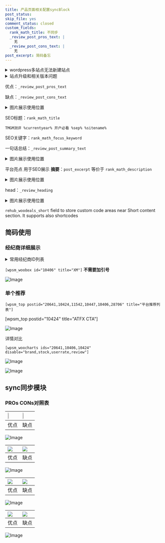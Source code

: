 ```yaml
---
title: 产品页面相关配置syncBlock
post_status: 
skip_file: yes
comment_status: closed
custom_fields:
  rank_math_title: 不同步
  _review_post_pros_text: |
    无
  _review_post_cons_text: |
    无
post_excerpt: 简码备忘
---
```

<details><summary>wordpress多站点无法新建站点</summary>

<li>和报错需要清理cookies一样的原因</li>
<li>wp-config.php里面<code>define( 'SUBDOMAIN_INSTALL', false );//子域名安装</code></li>
<li>新建子站点是用<code>define( 'SUBDOMAIN_INSTALL', true);//子域名安装</code> 完成以后，改成<code>false</code></li>
</details>

<details><summary>站点升级和相关版本问题</summary>

<p>wordpress：5.9.9
woocommerce：7.5.1
出现问题的地方：主题选项里面>><strong>Product layout >>compact style</strong></p>
<p>如何出现没有用过的字段 导致无法保存。先导出配置 然后进行修改，后面再次恢复即可。</p>
<p>出现部分字段无法显示时，需要返回默认布局后，对产品进行保存就好了。</p>
<p></p>
</details>

优点：`_review_post_pros_text`

缺点：`_review_post_cons_text`

<details><summary>图片展示使用位置</summary>

<img src="https://prod-files-secure.s3.us-west-2.amazonaws.com/39ed1227-6d7d-4570-be36-9ccd4a2c4241/f51d3d83-55d4-4bdf-9604-f37ec77ab556/Untitled.png?X-Amz-Algorithm=AWS4-HMAC-SHA256&X-Amz-Content-Sha256=UNSIGNED-PAYLOAD&X-Amz-Credential=ASIAZI2LB466W77ZJTNP%2F20250717%2Fus-west-2%2Fs3%2Faws4_request&X-Amz-Date=20250717T225519Z&X-Amz-Expires=3600&X-Amz-Security-Token=IQoJb3JpZ2luX2VjEGYaCXVzLXdlc3QtMiJGMEQCIEgF%2FX6O70TBQQSRzjxLSnML0U20edgz2TPec54KxMGIAiBHpUK9yKUc3044zd4esXpsyU3wNENbxp%2Fv5dhOHdA%2BMir%2FAwh%2FEAAaDDYzNzQyMzE4MzgwNSIM2efpvImzitTCWGn3KtwDUwvxdE9nRZGsm7qmuDtCJFOk74MCNq59vaVI5%2ByCGgstj%2Bdg1W5ktH4sXAOeOo3LP3VKCpV7Po6GX9noVnqsml4su1yGzJ0So2z7J%2FrWHFh53plyoxumgdPltEknipRgzXC%2FjHK04%2B7fMr8%2B5d%2B%2BLnR%2F0Oa4rsiCZrIngKD3OxPkv0Y3sjhTSDfvdiESqWYu5lKag1hBTy2veG7nxDoYOEJq4KjtqtHkjuvHEZL18S%2FdjPiagS5bW66d3kFLeXGcB%2B7knuywCw9kYXcTcfFiWousMctfKaJT5P0S2RD2UjoKUQaSGioyvkJ%2FUYH%2BEVuqxTGPEhc0s64ugz1WxyZpb7Bg5irMhbFrIvb6574fggXqDJnmj3Ns6BDvud6XNZtN%2BfI1EYWBHNihJlb43zXmsCtPOzDPBb8g2nZazhgv5bzA64Nxj8JiaJmmEqQ%2FwcXhNfgktLURQ%2F6yin9Zn8OYydYLG%2FNFSVJ9qM2xdQJ1u2ydfIYNJ5J4nFjE1KM2RyKEUDADA0QrFX5Chdu8gvfH%2FipKlPKDLVu2jf6VULcYZotTIq9Ykl%2FJFyYVsD5pQbuL%2FNJQnikIK9zLvvMhbqNFzpNu%2BvxaY683geiM0sVmNvXj1W6189NALPiUGRwwluDlwwY6pgEXZa7EATIlaLnhKIEtSfG1H5rPbT%2BMxMVFmSYIPluMW1I0UUebXQql5USt%2BNl6LmshOLn0zM3nAkptlqKW%2BlZJQx6T5ZeCZZdaJPMi2dbOg7xh6vyvPfXL7Sd0mZlInnk2S0iDmUUhqMMk%2Bc6W6RPji2ADvEKU0kfp%2FhDU4TCWh5RxO3nP48TfaQ%2BPcDqn4MFMnNi9DkarIi7kpU4QYi8mWF1KNnMM&X-Amz-Signature=4a9d757f12251b474c027b67e53f0ba31c998093582513601966ad5211bb4609&X-Amz-SignedHeaders=host&x-amz-checksum-mode=ENABLED&x-id=GetObject" alt="Image">
</details>

SEO标题：`rank_math_title`

`TMGM测评 %currentyear% 开户必看 %sep% %sitename%`

SEO关键字：`rank_math_focus_keyword`

一句话总结：`_review_post_summary_text`

<details><summary>图片展示使用位置</summary>

<img src="https://prod-files-secure.s3.us-west-2.amazonaws.com/39ed1227-6d7d-4570-be36-9ccd4a2c4241/4b96a922-296c-4f4e-8630-d1c870cbce01/Untitled.png?X-Amz-Algorithm=AWS4-HMAC-SHA256&X-Amz-Content-Sha256=UNSIGNED-PAYLOAD&X-Amz-Credential=ASIAZI2LB466WIYLSWCU%2F20250717%2Fus-west-2%2Fs3%2Faws4_request&X-Amz-Date=20250717T225520Z&X-Amz-Expires=3600&X-Amz-Security-Token=IQoJb3JpZ2luX2VjEGYaCXVzLXdlc3QtMiJHMEUCIGoMem8aLZNWu3I8oh9ApTAVYfUju380yAxW6CJvl5X5AiEAy9Mk4pLxVesihWnzATfUiSnVgLomsSLEuwB5YhTPNjMq%2FwMIfxAAGgw2Mzc0MjMxODM4MDUiDMLm8vsratMkUZzTxircA%2FGxaRKgsKjCVNUaJfKSqnilCX5qWzL%2FCiqd6IBmyh6rJs5Z1fJjKyp4hi7VSgmJ8t2QpCbGDWLuCbrP%2BwuQVbTe9QIO%2Fvs%2B6PT1oVdFzs6%2B8clRhxXxqzmeXtz9FsgnHcFP81V1a2Utv56fRSCIKEiruuWmUR4%2FjzjXUIfUjh%2FvpZiPnPihyRVgKwuRkuEkGVxR2CZRLLqCV0JkYeV%2FuPkUF2fUcQSviIws3F%2BaOYpsY2IuQhjU%2BKFolHMc1WEOFX4ihfvD1PpziAaBeyAb%2FLIguBiUE6yD9NDSOqARrNRMZwoOMPXfKFDh4FstPPBKX3hy6nPj6g1KvAu3yeXIOjmLVW8jwBN2D8%2ByOPAABBFeOmPch7BPrChQ0MTXMZVy4TmU438v9lYQtxDSWZ%2Bh5mC5w%2BplW7eGOQeoL8qjoiDERNNVUNtfeaDipjJGbYX5FoHFcM2z6WR4Belovi3TKaB3q7qkH78r%2BjFjn8iGPI%2BD%2FrHH16w7IlwHGNTZ7x3aG2SznQHio%2BtQThqnE6wDIIYo4XKWk2KDeoS9ZcH7Sd8HVDHC3Gm6R%2FYbK1SpCqYRmyBqDDXie6bFDPRvr3U7tlE1B4K5QNIlJj5fHObiQs5pEEHjmDxe%2FCblclh8MMbf5cMGOqUBVVrvXAui4tqxWtWDP1HE3mi6JLlWD%2F3SECahOhIE4tc%2BR93BLGwuc7jd4Wu3GtUywevq1BtXemWpHtKF2gZ9h9rOC7BU60N23GcvZfNJEre9VaYxTmtqp5sf75IPwp5OkuImRm7DQ60jBJy%2F%2FnBCC9pTfZVL6U4UHK4ucENp7pEuk2ODONUxySmG10Zko10XV3fBgUPw1Hq39kgkTRiKOoRm6EHH&X-Amz-Signature=0be1b91a72db53ce2525dba84b3d5bd86569a6ea7b27b29624b44641422da650&X-Amz-SignedHeaders=host&x-amz-checksum-mode=ENABLED&x-id=GetObject" alt="Image">
</details>

平台亮点 用于SEO展示 **摘要**：`post_excerpt`  等价于 `rank_math_description`

<details><summary>图片展示使用位置</summary>

<img src="https://prod-files-secure.s3.us-west-2.amazonaws.com/39ed1227-6d7d-4570-be36-9ccd4a2c4241/1ee11f63-b60a-4dfe-a7a7-d58ff23b5d88/Untitled.png?X-Amz-Algorithm=AWS4-HMAC-SHA256&X-Amz-Content-Sha256=UNSIGNED-PAYLOAD&X-Amz-Credential=ASIAZI2LB4662GK3RUZU%2F20250717%2Fus-west-2%2Fs3%2Faws4_request&X-Amz-Date=20250717T225520Z&X-Amz-Expires=3600&X-Amz-Security-Token=IQoJb3JpZ2luX2VjEGYaCXVzLXdlc3QtMiJIMEYCIQDoKLJ6yvE385MpeN%2FOlEVyYBtjZipte5d%2BwmSKk1tUTQIhAP1YpILKQkmMolA7tL2WAUwtu48MG6R2O6OwVLqwfRETKv8DCH8QABoMNjM3NDIzMTgzODA1IgwxFB8PYycjdtiizKkq3APJzVBc7053LQwSNTk8Oshy8B7OGSJMkuiB3t%2BOX0f2Uupp53ZFBZ6hixynILsO9plCiZNw2%2FEhAo0eKP5cj5zN8M6cLXayFwOqupBN8mT94p9zF5racH8uL16I1mIpTAZvZT6F%2FOsc%2F5o8e09CHoluJl04kpEkUPBfFnmPUAd0kXrq2mwsGMcAw%2BXg8loJ15%2Bu1f9hEvP1AaBSxbSRgxB%2BwrFcO9t4BcG8r0YjpbRvTG5ulaBYbz6RGUTyNd4kqiPGfvXlWi2mtsVZaHtyH%2BOKhG2BXwoyiFyw1DCdgpHiA7r9Aq67lxz6uvWcA6CDggDx6Tgz2Xh78am1MjriLnCgFEsDICmifx2%2BGqgnK810f4i9GRedlXHdMT%2Fnag9GW%2B0DCLE%2FNlXvU0FKfvuFQ9X3faUFwI4HYF7%2BiNCTZQ3X9x5tGTx4GqYVfsYG%2BoIKjZsjtmeSk6P1Dzj%2FszxnsqpQMPdL99CbMhyjWIofhvkBHn82HlD8UfzT69cVsRjMDQIIxqMDzJmLtFehcrkS9LKbxprUZuJNaQt%2Bqa%2B%2FLU8Qp%2FmMEqMHmgNPMpDhM2rPovIpI2%2FPaNWxEzpNVidaP0ABzhDsoHNIulATy4r4J70aORfzSMf7knTVHtb3kTDj3%2BXDBjqkAVa7nslLUtCUR43TSR7lYqEmt%2FFRm3vb1JahJGpohruHti%2B8zTi5jNSQZQ6Z4L%2FRlHJWM096PRf84YEQcd0GGqu1rEE9Tgdc%2F0nbDga%2BGhD278Ks4N6uo4qXyQnKIS4tsNUhoRZG7ct9ZEG%2BqpDNUey5pqBTfZkcrJLFTQjuUBG1ypOVRe9UpBs6ZnWMH7V4RO6uzM6ewK6ytD4udgtilm6PlKpW&X-Amz-Signature=3c50b9234558593880462b1e7ad22a61a00fb7e80902c4736b9b7e103287d0ca&X-Amz-SignedHeaders=host&x-amz-checksum-mode=ENABLED&x-id=GetObject" alt="Image">
<img src="https://prod-files-secure.s3.us-west-2.amazonaws.com/39ed1227-6d7d-4570-be36-9ccd4a2c4241/ad4118b5-78d8-4fbe-801e-3b29b5d99c01/Untitled.png?X-Amz-Algorithm=AWS4-HMAC-SHA256&X-Amz-Content-Sha256=UNSIGNED-PAYLOAD&X-Amz-Credential=ASIAZI2LB4662GK3RUZU%2F20250717%2Fus-west-2%2Fs3%2Faws4_request&X-Amz-Date=20250717T225520Z&X-Amz-Expires=3600&X-Amz-Security-Token=IQoJb3JpZ2luX2VjEGYaCXVzLXdlc3QtMiJIMEYCIQDoKLJ6yvE385MpeN%2FOlEVyYBtjZipte5d%2BwmSKk1tUTQIhAP1YpILKQkmMolA7tL2WAUwtu48MG6R2O6OwVLqwfRETKv8DCH8QABoMNjM3NDIzMTgzODA1IgwxFB8PYycjdtiizKkq3APJzVBc7053LQwSNTk8Oshy8B7OGSJMkuiB3t%2BOX0f2Uupp53ZFBZ6hixynILsO9plCiZNw2%2FEhAo0eKP5cj5zN8M6cLXayFwOqupBN8mT94p9zF5racH8uL16I1mIpTAZvZT6F%2FOsc%2F5o8e09CHoluJl04kpEkUPBfFnmPUAd0kXrq2mwsGMcAw%2BXg8loJ15%2Bu1f9hEvP1AaBSxbSRgxB%2BwrFcO9t4BcG8r0YjpbRvTG5ulaBYbz6RGUTyNd4kqiPGfvXlWi2mtsVZaHtyH%2BOKhG2BXwoyiFyw1DCdgpHiA7r9Aq67lxz6uvWcA6CDggDx6Tgz2Xh78am1MjriLnCgFEsDICmifx2%2BGqgnK810f4i9GRedlXHdMT%2Fnag9GW%2B0DCLE%2FNlXvU0FKfvuFQ9X3faUFwI4HYF7%2BiNCTZQ3X9x5tGTx4GqYVfsYG%2BoIKjZsjtmeSk6P1Dzj%2FszxnsqpQMPdL99CbMhyjWIofhvkBHn82HlD8UfzT69cVsRjMDQIIxqMDzJmLtFehcrkS9LKbxprUZuJNaQt%2Bqa%2B%2FLU8Qp%2FmMEqMHmgNPMpDhM2rPovIpI2%2FPaNWxEzpNVidaP0ABzhDsoHNIulATy4r4J70aORfzSMf7knTVHtb3kTDj3%2BXDBjqkAVa7nslLUtCUR43TSR7lYqEmt%2FFRm3vb1JahJGpohruHti%2B8zTi5jNSQZQ6Z4L%2FRlHJWM096PRf84YEQcd0GGqu1rEE9Tgdc%2F0nbDga%2BGhD278Ks4N6uo4qXyQnKIS4tsNUhoRZG7ct9ZEG%2BqpDNUey5pqBTfZkcrJLFTQjuUBG1ypOVRe9UpBs6ZnWMH7V4RO6uzM6ewK6ytD4udgtilm6PlKpW&X-Amz-Signature=03ae8649df6fd05902e075606c41f083d84ceff4cdd04d6511fa152e7ce5db23&X-Amz-SignedHeaders=host&x-amz-checksum-mode=ENABLED&x-id=GetObject" alt="Image">
<img src="https://prod-files-secure.s3.us-west-2.amazonaws.com/39ed1227-6d7d-4570-be36-9ccd4a2c4241/a38cf7c9-a79c-4b64-9e94-13589fe0758b/Untitled.png?X-Amz-Algorithm=AWS4-HMAC-SHA256&X-Amz-Content-Sha256=UNSIGNED-PAYLOAD&X-Amz-Credential=ASIAZI2LB4662GK3RUZU%2F20250717%2Fus-west-2%2Fs3%2Faws4_request&X-Amz-Date=20250717T225520Z&X-Amz-Expires=3600&X-Amz-Security-Token=IQoJb3JpZ2luX2VjEGYaCXVzLXdlc3QtMiJIMEYCIQDoKLJ6yvE385MpeN%2FOlEVyYBtjZipte5d%2BwmSKk1tUTQIhAP1YpILKQkmMolA7tL2WAUwtu48MG6R2O6OwVLqwfRETKv8DCH8QABoMNjM3NDIzMTgzODA1IgwxFB8PYycjdtiizKkq3APJzVBc7053LQwSNTk8Oshy8B7OGSJMkuiB3t%2BOX0f2Uupp53ZFBZ6hixynILsO9plCiZNw2%2FEhAo0eKP5cj5zN8M6cLXayFwOqupBN8mT94p9zF5racH8uL16I1mIpTAZvZT6F%2FOsc%2F5o8e09CHoluJl04kpEkUPBfFnmPUAd0kXrq2mwsGMcAw%2BXg8loJ15%2Bu1f9hEvP1AaBSxbSRgxB%2BwrFcO9t4BcG8r0YjpbRvTG5ulaBYbz6RGUTyNd4kqiPGfvXlWi2mtsVZaHtyH%2BOKhG2BXwoyiFyw1DCdgpHiA7r9Aq67lxz6uvWcA6CDggDx6Tgz2Xh78am1MjriLnCgFEsDICmifx2%2BGqgnK810f4i9GRedlXHdMT%2Fnag9GW%2B0DCLE%2FNlXvU0FKfvuFQ9X3faUFwI4HYF7%2BiNCTZQ3X9x5tGTx4GqYVfsYG%2BoIKjZsjtmeSk6P1Dzj%2FszxnsqpQMPdL99CbMhyjWIofhvkBHn82HlD8UfzT69cVsRjMDQIIxqMDzJmLtFehcrkS9LKbxprUZuJNaQt%2Bqa%2B%2FLU8Qp%2FmMEqMHmgNPMpDhM2rPovIpI2%2FPaNWxEzpNVidaP0ABzhDsoHNIulATy4r4J70aORfzSMf7knTVHtb3kTDj3%2BXDBjqkAVa7nslLUtCUR43TSR7lYqEmt%2FFRm3vb1JahJGpohruHti%2B8zTi5jNSQZQ6Z4L%2FRlHJWM096PRf84YEQcd0GGqu1rEE9Tgdc%2F0nbDga%2BGhD278Ks4N6uo4qXyQnKIS4tsNUhoRZG7ct9ZEG%2BqpDNUey5pqBTfZkcrJLFTQjuUBG1ypOVRe9UpBs6ZnWMH7V4RO6uzM6ewK6ytD4udgtilm6PlKpW&X-Amz-Signature=da1c904c3afe7a7a056a32352edf1933664500c6c40b4d0081cf639bdf77b578&X-Amz-SignedHeaders=host&x-amz-checksum-mode=ENABLED&x-id=GetObject" alt="Image">
<img src="https://prod-files-secure.s3.us-west-2.amazonaws.com/39ed1227-6d7d-4570-be36-9ccd4a2c4241/7da6fc1e-d2ac-42ae-8c75-cb5749aa18f6/Untitled.png?X-Amz-Algorithm=AWS4-HMAC-SHA256&X-Amz-Content-Sha256=UNSIGNED-PAYLOAD&X-Amz-Credential=ASIAZI2LB4662GK3RUZU%2F20250717%2Fus-west-2%2Fs3%2Faws4_request&X-Amz-Date=20250717T225520Z&X-Amz-Expires=3600&X-Amz-Security-Token=IQoJb3JpZ2luX2VjEGYaCXVzLXdlc3QtMiJIMEYCIQDoKLJ6yvE385MpeN%2FOlEVyYBtjZipte5d%2BwmSKk1tUTQIhAP1YpILKQkmMolA7tL2WAUwtu48MG6R2O6OwVLqwfRETKv8DCH8QABoMNjM3NDIzMTgzODA1IgwxFB8PYycjdtiizKkq3APJzVBc7053LQwSNTk8Oshy8B7OGSJMkuiB3t%2BOX0f2Uupp53ZFBZ6hixynILsO9plCiZNw2%2FEhAo0eKP5cj5zN8M6cLXayFwOqupBN8mT94p9zF5racH8uL16I1mIpTAZvZT6F%2FOsc%2F5o8e09CHoluJl04kpEkUPBfFnmPUAd0kXrq2mwsGMcAw%2BXg8loJ15%2Bu1f9hEvP1AaBSxbSRgxB%2BwrFcO9t4BcG8r0YjpbRvTG5ulaBYbz6RGUTyNd4kqiPGfvXlWi2mtsVZaHtyH%2BOKhG2BXwoyiFyw1DCdgpHiA7r9Aq67lxz6uvWcA6CDggDx6Tgz2Xh78am1MjriLnCgFEsDICmifx2%2BGqgnK810f4i9GRedlXHdMT%2Fnag9GW%2B0DCLE%2FNlXvU0FKfvuFQ9X3faUFwI4HYF7%2BiNCTZQ3X9x5tGTx4GqYVfsYG%2BoIKjZsjtmeSk6P1Dzj%2FszxnsqpQMPdL99CbMhyjWIofhvkBHn82HlD8UfzT69cVsRjMDQIIxqMDzJmLtFehcrkS9LKbxprUZuJNaQt%2Bqa%2B%2FLU8Qp%2FmMEqMHmgNPMpDhM2rPovIpI2%2FPaNWxEzpNVidaP0ABzhDsoHNIulATy4r4J70aORfzSMf7knTVHtb3kTDj3%2BXDBjqkAVa7nslLUtCUR43TSR7lYqEmt%2FFRm3vb1JahJGpohruHti%2B8zTi5jNSQZQ6Z4L%2FRlHJWM096PRf84YEQcd0GGqu1rEE9Tgdc%2F0nbDga%2BGhD278Ks4N6uo4qXyQnKIS4tsNUhoRZG7ct9ZEG%2BqpDNUey5pqBTfZkcrJLFTQjuUBG1ypOVRe9UpBs6ZnWMH7V4RO6uzM6ewK6ytD4udgtilm6PlKpW&X-Amz-Signature=4f466c15d4431cbf05dc30263c404d711c1d737d3f94f2918487b1ea608f356a&X-Amz-SignedHeaders=host&x-amz-checksum-mode=ENABLED&x-id=GetObject" alt="Image">
<img src="https://prod-files-secure.s3.us-west-2.amazonaws.com/39ed1227-6d7d-4570-be36-9ccd4a2c4241/7e97f40a-eaee-47f5-b2f9-475f96808fa7/Untitled.png?X-Amz-Algorithm=AWS4-HMAC-SHA256&X-Amz-Content-Sha256=UNSIGNED-PAYLOAD&X-Amz-Credential=ASIAZI2LB4662GK3RUZU%2F20250717%2Fus-west-2%2Fs3%2Faws4_request&X-Amz-Date=20250717T225520Z&X-Amz-Expires=3600&X-Amz-Security-Token=IQoJb3JpZ2luX2VjEGYaCXVzLXdlc3QtMiJIMEYCIQDoKLJ6yvE385MpeN%2FOlEVyYBtjZipte5d%2BwmSKk1tUTQIhAP1YpILKQkmMolA7tL2WAUwtu48MG6R2O6OwVLqwfRETKv8DCH8QABoMNjM3NDIzMTgzODA1IgwxFB8PYycjdtiizKkq3APJzVBc7053LQwSNTk8Oshy8B7OGSJMkuiB3t%2BOX0f2Uupp53ZFBZ6hixynILsO9plCiZNw2%2FEhAo0eKP5cj5zN8M6cLXayFwOqupBN8mT94p9zF5racH8uL16I1mIpTAZvZT6F%2FOsc%2F5o8e09CHoluJl04kpEkUPBfFnmPUAd0kXrq2mwsGMcAw%2BXg8loJ15%2Bu1f9hEvP1AaBSxbSRgxB%2BwrFcO9t4BcG8r0YjpbRvTG5ulaBYbz6RGUTyNd4kqiPGfvXlWi2mtsVZaHtyH%2BOKhG2BXwoyiFyw1DCdgpHiA7r9Aq67lxz6uvWcA6CDggDx6Tgz2Xh78am1MjriLnCgFEsDICmifx2%2BGqgnK810f4i9GRedlXHdMT%2Fnag9GW%2B0DCLE%2FNlXvU0FKfvuFQ9X3faUFwI4HYF7%2BiNCTZQ3X9x5tGTx4GqYVfsYG%2BoIKjZsjtmeSk6P1Dzj%2FszxnsqpQMPdL99CbMhyjWIofhvkBHn82HlD8UfzT69cVsRjMDQIIxqMDzJmLtFehcrkS9LKbxprUZuJNaQt%2Bqa%2B%2FLU8Qp%2FmMEqMHmgNPMpDhM2rPovIpI2%2FPaNWxEzpNVidaP0ABzhDsoHNIulATy4r4J70aORfzSMf7knTVHtb3kTDj3%2BXDBjqkAVa7nslLUtCUR43TSR7lYqEmt%2FFRm3vb1JahJGpohruHti%2B8zTi5jNSQZQ6Z4L%2FRlHJWM096PRf84YEQcd0GGqu1rEE9Tgdc%2F0nbDga%2BGhD278Ks4N6uo4qXyQnKIS4tsNUhoRZG7ct9ZEG%2BqpDNUey5pqBTfZkcrJLFTQjuUBG1ypOVRe9UpBs6ZnWMH7V4RO6uzM6ewK6ytD4udgtilm6PlKpW&X-Amz-Signature=88de9e1048879375e75381b5fc1ddfdafd16066163a6e79dbe94a2d16e453970&X-Amz-SignedHeaders=host&x-amz-checksum-mode=ENABLED&x-id=GetObject" alt="Image">
</details>

head：`_review_heading`

<details><summary>图片展示使用位置</summary>

<img src="https://prod-files-secure.s3.us-west-2.amazonaws.com/39ed1227-6d7d-4570-be36-9ccd4a2c4241/3a4650ad-9887-415c-889a-edd51fa54f27/Untitled.png?X-Amz-Algorithm=AWS4-HMAC-SHA256&X-Amz-Content-Sha256=UNSIGNED-PAYLOAD&X-Amz-Credential=ASIAZI2LB466YMG3G6AR%2F20250717%2Fus-west-2%2Fs3%2Faws4_request&X-Amz-Date=20250717T225522Z&X-Amz-Expires=3600&X-Amz-Security-Token=IQoJb3JpZ2luX2VjEGYaCXVzLXdlc3QtMiJHMEUCIBbqZK2KttakRN7CXywQiQw%2F0ywNn4pbTooMStEqdysEAiEAvsbi6lpVmpQVpBQHU4kfmKJ9xhA8DYiQgju57p1Lg1Eq%2FwMIfxAAGgw2Mzc0MjMxODM4MDUiDD7zoAThdmmDO2gb0yrcA3xq09L1RHbga5D6VjotsC6oQu3bD%2BXf7sMA%2FqCaFu%2Bt4KS67U7Wm%2BgMJUTIwMlbGXFGgTtFIQW9AWDDi25d6mp9XhCjxjLZI5KzfHrx4s4nQpZ2R4KUfHIkUUrnREMetSb40IJLDlqa01M3x%2BVIbSrMV7Ae0kwLS6pgfGu5RSB5wCtRCxKr%2BrjwH1Sn5EkqfBXHF2qLExexq2daBUVpd5WqRwsKOEBbN5NjAhTXIRK%2Fenm2OjQ%2BfBtLXy%2F0I4FrMDhNU4O9m3zpp3BCoLh4wf3ZYxPwN7E1DSDywTv0HWHdH%2B88HW1XcPs6P8kPOBPGDoye0SZRxaLd%2FFVjoHw7ajpGDb8P0FegPlNEEq1EaAFjedDHFVtKiQXXNCVby6%2FYD05af9%2BIHxUlS%2BpQ3uHIUBDnWhGQlqXlJU3QuHH9aPmQT5ULlZoILMrGs2JMZrTqfVFvHLRw%2BC6Xq8W1F7o%2B%2FLzg7TctSbPnp85U9%2BoFbqxJpKFvcNS7MCcjX5RrAzSd53lUr6FFtBk6FiVkClIy8qMBeul4Yj9w4Y3xEXXfXJ1sgH0Wb1esSAJGMVVgbLEV2Osos6ys2zvMThmh3ZbUHR8VHoEiQV5g%2Bpsozblfx3imuyoauMk2UbF8Y705MMnf5cMGOqUBKj4VsJxJnVi72%2BVpDNPZd4rUPxiQR2BGgAHo%2F6UHWcSy%2ByAVyllMYu0bHRCcqnug2rYmU%2BPGhFGg1dc5d3HZhLk%2BzwPyz3i5SBh4iK02DgbwJE7ygZvFiP55ZQ39BI5E6LwcRy1o%2BwLhqrzEUkWr1upgPZbkGY1KfQFIbZ2GMzwp%2B20IPhc94gP81PjnLHzrFZS0xdYkNLcgmV0x5IHgbks%2B%2B%2B1h&X-Amz-Signature=cad60cb474a46487959eaf0aa4a952b30273d8f55a1f011ecf05db5da811934c&X-Amz-SignedHeaders=host&x-amz-checksum-mode=ENABLED&x-id=GetObject" alt="Image">
</details>

`rehub_woodeals_short`	field to store custom code areas near Short content section. It supports also shortcodes



## 简码使用

### 经纪商详细展示

<details><summary>常用经纪商ID列表</summary>

<pre><code class="php">嘉盛 ===> 20641  [wpsm_woobox id="20641" title="嘉盛"]
易信easymarkets ===> 11542  [wpsm_woobox id="11542" title="易信easymarkets"]
ATFX外汇 ===> 10424  [wpsm_woobox id="10424" title="ATFX"]
XM ===> 10406  [wpsm_woobox id="10406" title="XM"]
TMGM ===> 29622  [wpsm_woobox id="29622" title="TMGM"]
HYCM ===> 10447  [wpsm_woobox id="10447" title="HYCM"]
fpmarkets澳福外汇 ===> 20639  [wpsm_woobox id="20639" title="fpmarkets澳福外汇"]</code></pre>
</details>

`[wpsm_woobox id="10406" title="XM"]` **不需要加引号**

![Image](https://prod-files-secure.s3.us-west-2.amazonaws.com/39ed1227-6d7d-4570-be36-9ccd4a2c4241/4f898f9d-0fa7-4e43-acd3-ac6bc7be575a/Untitled.png?X-Amz-Algorithm=AWS4-HMAC-SHA256&X-Amz-Content-Sha256=UNSIGNED-PAYLOAD&X-Amz-Credential=ASIAZI2LB466STWTBRDF%2F20250717%2Fus-west-2%2Fs3%2Faws4_request&X-Amz-Date=20250717T225518Z&X-Amz-Expires=3600&X-Amz-Security-Token=IQoJb3JpZ2luX2VjEGYaCXVzLXdlc3QtMiJIMEYCIQDnr1TygLXjNifCSNkAWCyV0h7RJLc%2BlI3lMO6PCOkmuwIhAPpL%2Fvj2ROTC17MviMVT%2Bc9xVv9DyXw3p85Q62Z3kSfnKv8DCH8QABoMNjM3NDIzMTgzODA1IgyKvpHNpRL5UNBYhUQq3AMSU1IHli96TLBs1fjQMbuX32rFLldJSQqXHKGyhjwQShOaMg12dG05uDIC%2B%2B35CYInNh16D0wSWMWnh8a%2BAJtlCPx7aGRMze3NoLZ0dLrYixLa7TUVRNeM5xu1JQdyrXmMCyxXbq%2FdFrF1Sn%2F8v0xV8pxMmcyCRjMs6IQJH80KCtK0iN%2BlEbWnU323PJQnPvraBANaSC1RG60SW848E5BkatNLv%2BwNKRtvLpLnu8rI%2F4SzUnICGPrUk40bI%2FCTYzc1Px4J4JWRO9spTz5VnmgVfaXNQatqiYZE22Ce8m19jlj1y%2BB0cwGDiJlNLOMf93reFm78eqDPGw1%2BAj3Xmy5DOcFRRO9A%2FaS28rU2ybJr1kmCr4Ga5IyaljilqXvGKkZCiLNk3%2FRDuxy3Nf19fZa2dFQWXNZJ%2BM97UZnYJmUBwM6%2FhxHA1hNGLSte9ZItIK2%2FmePQDzpNcCvhQPWimDqVk%2FkksEQmsaadweFAJjeJJm2G0RqerRwYwos1%2FRXzjq0OoEaqHQsO9G5DsaZK0zfAKy8pH84pb46ywAPPdPHR%2BKPH8GJjpbzJDE0Gzi62ONE%2Bhal0BPSGE8r5NzK1jHJM8cu3AICiQBNIRDkLKrm0rLIrNXaq9pwi6BaJVjCq3%2BXDBjqkASXerrYNASYqPoTVsAV1%2Bef%2BDScAhSBQJ5WiAWHuoMtIpCa7YTwq9AmUpgG43Z9ohe9czf%2FmY%2B08FRVgTVY6ZQJfbgEm3tOEYB%2Fbii6AUZPnDvIXnaOY3HcwIqKmG2mCzR01GO%2BU4il8oEsCDhNXgY4A94rZIjCaRLTQbcP1y9tFd9JUkUITOgoD60fNkJWScVxp7lQ2EDfo%2BWfOJVgZikgpPeb0&X-Amz-Signature=c71733b89e8283057950b7c18818f3f790c65fbea5b6c483e19e16a52b9abe1b&X-Amz-SignedHeaders=host&x-amz-checksum-mode=ENABLED&x-id=GetObject)

### 单个推荐
`[wpsm_top postid="20641,10424,11542,10447,10406,28706" title="平台推荐列表"]`

[wpsm_top postid="10424" title="ATFX CTA"]

![Image](https://prod-files-secure.s3.us-west-2.amazonaws.com/39ed1227-6d7d-4570-be36-9ccd4a2c4241/5ac620dc-51a8-48b6-b55d-91f47299193c/Untitled.png?X-Amz-Algorithm=AWS4-HMAC-SHA256&X-Amz-Content-Sha256=UNSIGNED-PAYLOAD&X-Amz-Credential=ASIAZI2LB466STWTBRDF%2F20250717%2Fus-west-2%2Fs3%2Faws4_request&X-Amz-Date=20250717T225518Z&X-Amz-Expires=3600&X-Amz-Security-Token=IQoJb3JpZ2luX2VjEGYaCXVzLXdlc3QtMiJIMEYCIQDnr1TygLXjNifCSNkAWCyV0h7RJLc%2BlI3lMO6PCOkmuwIhAPpL%2Fvj2ROTC17MviMVT%2Bc9xVv9DyXw3p85Q62Z3kSfnKv8DCH8QABoMNjM3NDIzMTgzODA1IgyKvpHNpRL5UNBYhUQq3AMSU1IHli96TLBs1fjQMbuX32rFLldJSQqXHKGyhjwQShOaMg12dG05uDIC%2B%2B35CYInNh16D0wSWMWnh8a%2BAJtlCPx7aGRMze3NoLZ0dLrYixLa7TUVRNeM5xu1JQdyrXmMCyxXbq%2FdFrF1Sn%2F8v0xV8pxMmcyCRjMs6IQJH80KCtK0iN%2BlEbWnU323PJQnPvraBANaSC1RG60SW848E5BkatNLv%2BwNKRtvLpLnu8rI%2F4SzUnICGPrUk40bI%2FCTYzc1Px4J4JWRO9spTz5VnmgVfaXNQatqiYZE22Ce8m19jlj1y%2BB0cwGDiJlNLOMf93reFm78eqDPGw1%2BAj3Xmy5DOcFRRO9A%2FaS28rU2ybJr1kmCr4Ga5IyaljilqXvGKkZCiLNk3%2FRDuxy3Nf19fZa2dFQWXNZJ%2BM97UZnYJmUBwM6%2FhxHA1hNGLSte9ZItIK2%2FmePQDzpNcCvhQPWimDqVk%2FkksEQmsaadweFAJjeJJm2G0RqerRwYwos1%2FRXzjq0OoEaqHQsO9G5DsaZK0zfAKy8pH84pb46ywAPPdPHR%2BKPH8GJjpbzJDE0Gzi62ONE%2Bhal0BPSGE8r5NzK1jHJM8cu3AICiQBNIRDkLKrm0rLIrNXaq9pwi6BaJVjCq3%2BXDBjqkASXerrYNASYqPoTVsAV1%2Bef%2BDScAhSBQJ5WiAWHuoMtIpCa7YTwq9AmUpgG43Z9ohe9czf%2FmY%2B08FRVgTVY6ZQJfbgEm3tOEYB%2Fbii6AUZPnDvIXnaOY3HcwIqKmG2mCzR01GO%2BU4il8oEsCDhNXgY4A94rZIjCaRLTQbcP1y9tFd9JUkUITOgoD60fNkJWScVxp7lQ2EDfo%2BWfOJVgZikgpPeb0&X-Amz-Signature=651b9a0c75f198a83a19ffdb3b42cc86d1512795338e4dcb03566af43c6a65ee&X-Amz-SignedHeaders=host&x-amz-checksum-mode=ENABLED&x-id=GetObject)

详情对比

`[wpsm_woocharts ids="20641,10406,10424" disable="brand,stock,userrate,review"]`

![Image](https://prod-files-secure.s3.us-west-2.amazonaws.com/39ed1227-6d7d-4570-be36-9ccd4a2c4241/bf3ba45f-b9f3-4295-8aef-b4a495fd25f4/Untitled.png?X-Amz-Algorithm=AWS4-HMAC-SHA256&X-Amz-Content-Sha256=UNSIGNED-PAYLOAD&X-Amz-Credential=ASIAZI2LB466STWTBRDF%2F20250717%2Fus-west-2%2Fs3%2Faws4_request&X-Amz-Date=20250717T225518Z&X-Amz-Expires=3600&X-Amz-Security-Token=IQoJb3JpZ2luX2VjEGYaCXVzLXdlc3QtMiJIMEYCIQDnr1TygLXjNifCSNkAWCyV0h7RJLc%2BlI3lMO6PCOkmuwIhAPpL%2Fvj2ROTC17MviMVT%2Bc9xVv9DyXw3p85Q62Z3kSfnKv8DCH8QABoMNjM3NDIzMTgzODA1IgyKvpHNpRL5UNBYhUQq3AMSU1IHli96TLBs1fjQMbuX32rFLldJSQqXHKGyhjwQShOaMg12dG05uDIC%2B%2B35CYInNh16D0wSWMWnh8a%2BAJtlCPx7aGRMze3NoLZ0dLrYixLa7TUVRNeM5xu1JQdyrXmMCyxXbq%2FdFrF1Sn%2F8v0xV8pxMmcyCRjMs6IQJH80KCtK0iN%2BlEbWnU323PJQnPvraBANaSC1RG60SW848E5BkatNLv%2BwNKRtvLpLnu8rI%2F4SzUnICGPrUk40bI%2FCTYzc1Px4J4JWRO9spTz5VnmgVfaXNQatqiYZE22Ce8m19jlj1y%2BB0cwGDiJlNLOMf93reFm78eqDPGw1%2BAj3Xmy5DOcFRRO9A%2FaS28rU2ybJr1kmCr4Ga5IyaljilqXvGKkZCiLNk3%2FRDuxy3Nf19fZa2dFQWXNZJ%2BM97UZnYJmUBwM6%2FhxHA1hNGLSte9ZItIK2%2FmePQDzpNcCvhQPWimDqVk%2FkksEQmsaadweFAJjeJJm2G0RqerRwYwos1%2FRXzjq0OoEaqHQsO9G5DsaZK0zfAKy8pH84pb46ywAPPdPHR%2BKPH8GJjpbzJDE0Gzi62ONE%2Bhal0BPSGE8r5NzK1jHJM8cu3AICiQBNIRDkLKrm0rLIrNXaq9pwi6BaJVjCq3%2BXDBjqkASXerrYNASYqPoTVsAV1%2Bef%2BDScAhSBQJ5WiAWHuoMtIpCa7YTwq9AmUpgG43Z9ohe9czf%2FmY%2B08FRVgTVY6ZQJfbgEm3tOEYB%2Fbii6AUZPnDvIXnaOY3HcwIqKmG2mCzR01GO%2BU4il8oEsCDhNXgY4A94rZIjCaRLTQbcP1y9tFd9JUkUITOgoD60fNkJWScVxp7lQ2EDfo%2BWfOJVgZikgpPeb0&X-Amz-Signature=08573b4cb1e5d9b9d367f307ffbf454bed2c2209fad240a43199bec4fd59852a&X-Amz-SignedHeaders=host&x-amz-checksum-mode=ENABLED&x-id=GetObject)

![Image](https://prod-files-secure.s3.us-west-2.amazonaws.com/39ed1227-6d7d-4570-be36-9ccd4a2c4241/30bc56ef-f383-4b48-9768-2ebc9e436ec0/Untitled.png?X-Amz-Algorithm=AWS4-HMAC-SHA256&X-Amz-Content-Sha256=UNSIGNED-PAYLOAD&X-Amz-Credential=ASIAZI2LB466STWTBRDF%2F20250717%2Fus-west-2%2Fs3%2Faws4_request&X-Amz-Date=20250717T225518Z&X-Amz-Expires=3600&X-Amz-Security-Token=IQoJb3JpZ2luX2VjEGYaCXVzLXdlc3QtMiJIMEYCIQDnr1TygLXjNifCSNkAWCyV0h7RJLc%2BlI3lMO6PCOkmuwIhAPpL%2Fvj2ROTC17MviMVT%2Bc9xVv9DyXw3p85Q62Z3kSfnKv8DCH8QABoMNjM3NDIzMTgzODA1IgyKvpHNpRL5UNBYhUQq3AMSU1IHli96TLBs1fjQMbuX32rFLldJSQqXHKGyhjwQShOaMg12dG05uDIC%2B%2B35CYInNh16D0wSWMWnh8a%2BAJtlCPx7aGRMze3NoLZ0dLrYixLa7TUVRNeM5xu1JQdyrXmMCyxXbq%2FdFrF1Sn%2F8v0xV8pxMmcyCRjMs6IQJH80KCtK0iN%2BlEbWnU323PJQnPvraBANaSC1RG60SW848E5BkatNLv%2BwNKRtvLpLnu8rI%2F4SzUnICGPrUk40bI%2FCTYzc1Px4J4JWRO9spTz5VnmgVfaXNQatqiYZE22Ce8m19jlj1y%2BB0cwGDiJlNLOMf93reFm78eqDPGw1%2BAj3Xmy5DOcFRRO9A%2FaS28rU2ybJr1kmCr4Ga5IyaljilqXvGKkZCiLNk3%2FRDuxy3Nf19fZa2dFQWXNZJ%2BM97UZnYJmUBwM6%2FhxHA1hNGLSte9ZItIK2%2FmePQDzpNcCvhQPWimDqVk%2FkksEQmsaadweFAJjeJJm2G0RqerRwYwos1%2FRXzjq0OoEaqHQsO9G5DsaZK0zfAKy8pH84pb46ywAPPdPHR%2BKPH8GJjpbzJDE0Gzi62ONE%2Bhal0BPSGE8r5NzK1jHJM8cu3AICiQBNIRDkLKrm0rLIrNXaq9pwi6BaJVjCq3%2BXDBjqkASXerrYNASYqPoTVsAV1%2Bef%2BDScAhSBQJ5WiAWHuoMtIpCa7YTwq9AmUpgG43Z9ohe9czf%2FmY%2B08FRVgTVY6ZQJfbgEm3tOEYB%2Fbii6AUZPnDvIXnaOY3HcwIqKmG2mCzR01GO%2BU4il8oEsCDhNXgY4A94rZIjCaRLTQbcP1y9tFd9JUkUITOgoD60fNkJWScVxp7lQ2EDfo%2BWfOJVgZikgpPeb0&X-Amz-Signature=1e37a916ecc9644efd3cf7255b1a0639c9c72d2f86d69a8198b02e71c5a592fc&X-Amz-SignedHeaders=host&x-amz-checksum-mode=ENABLED&x-id=GetObject)

## sync同步模块

### PROs CONs对照表

| <img src="https://cdn.ifttt.fun/gh/jarlin8/OSS@main/icons/customize/pros.svg" height="auto" width="37.3%"> | <img src="https://cdn.ifttt.fun/gh/jarlin8/OSS@main/icons/customize/cons.svg" height="auto" width="28.8%"> |
| :--- | :--- |
| 优点 | 缺点 |

![Image](https://prod-files-secure.s3.us-west-2.amazonaws.com/39ed1227-6d7d-4570-be36-9ccd4a2c4241/8742b755-dfb5-4004-9a5f-d6e561664bd8/Untitled.png?X-Amz-Algorithm=AWS4-HMAC-SHA256&X-Amz-Content-Sha256=UNSIGNED-PAYLOAD&X-Amz-Credential=ASIAZI2LB466STWTBRDF%2F20250717%2Fus-west-2%2Fs3%2Faws4_request&X-Amz-Date=20250717T225518Z&X-Amz-Expires=3600&X-Amz-Security-Token=IQoJb3JpZ2luX2VjEGYaCXVzLXdlc3QtMiJIMEYCIQDnr1TygLXjNifCSNkAWCyV0h7RJLc%2BlI3lMO6PCOkmuwIhAPpL%2Fvj2ROTC17MviMVT%2Bc9xVv9DyXw3p85Q62Z3kSfnKv8DCH8QABoMNjM3NDIzMTgzODA1IgyKvpHNpRL5UNBYhUQq3AMSU1IHli96TLBs1fjQMbuX32rFLldJSQqXHKGyhjwQShOaMg12dG05uDIC%2B%2B35CYInNh16D0wSWMWnh8a%2BAJtlCPx7aGRMze3NoLZ0dLrYixLa7TUVRNeM5xu1JQdyrXmMCyxXbq%2FdFrF1Sn%2F8v0xV8pxMmcyCRjMs6IQJH80KCtK0iN%2BlEbWnU323PJQnPvraBANaSC1RG60SW848E5BkatNLv%2BwNKRtvLpLnu8rI%2F4SzUnICGPrUk40bI%2FCTYzc1Px4J4JWRO9spTz5VnmgVfaXNQatqiYZE22Ce8m19jlj1y%2BB0cwGDiJlNLOMf93reFm78eqDPGw1%2BAj3Xmy5DOcFRRO9A%2FaS28rU2ybJr1kmCr4Ga5IyaljilqXvGKkZCiLNk3%2FRDuxy3Nf19fZa2dFQWXNZJ%2BM97UZnYJmUBwM6%2FhxHA1hNGLSte9ZItIK2%2FmePQDzpNcCvhQPWimDqVk%2FkksEQmsaadweFAJjeJJm2G0RqerRwYwos1%2FRXzjq0OoEaqHQsO9G5DsaZK0zfAKy8pH84pb46ywAPPdPHR%2BKPH8GJjpbzJDE0Gzi62ONE%2Bhal0BPSGE8r5NzK1jHJM8cu3AICiQBNIRDkLKrm0rLIrNXaq9pwi6BaJVjCq3%2BXDBjqkASXerrYNASYqPoTVsAV1%2Bef%2BDScAhSBQJ5WiAWHuoMtIpCa7YTwq9AmUpgG43Z9ohe9czf%2FmY%2B08FRVgTVY6ZQJfbgEm3tOEYB%2Fbii6AUZPnDvIXnaOY3HcwIqKmG2mCzR01GO%2BU4il8oEsCDhNXgY4A94rZIjCaRLTQbcP1y9tFd9JUkUITOgoD60fNkJWScVxp7lQ2EDfo%2BWfOJVgZikgpPeb0&X-Amz-Signature=5d9c425691e59bf029ab13ab752f0e502efb0b145baa13b167a4bdb889ef9237&X-Amz-SignedHeaders=host&x-amz-checksum-mode=ENABLED&x-id=GetObject)

| <img src="https://cdn.ifttt.fun/gh/jarlin8/OSS@main/icons/customize/pros1.svg" height="auto"> | <img src="https://cdn.ifttt.fun/gh/jarlin8/OSS@main/icons/customize/cons1.svg" height="auto"> |
| :--- | :--- |
| 优点 | 缺点 |

![Image](https://prod-files-secure.s3.us-west-2.amazonaws.com/39ed1227-6d7d-4570-be36-9ccd4a2c4241/806358f8-c9c4-4e17-bb35-c6c76a5397a5/Untitled.png?X-Amz-Algorithm=AWS4-HMAC-SHA256&X-Amz-Content-Sha256=UNSIGNED-PAYLOAD&X-Amz-Credential=ASIAZI2LB466STWTBRDF%2F20250717%2Fus-west-2%2Fs3%2Faws4_request&X-Amz-Date=20250717T225518Z&X-Amz-Expires=3600&X-Amz-Security-Token=IQoJb3JpZ2luX2VjEGYaCXVzLXdlc3QtMiJIMEYCIQDnr1TygLXjNifCSNkAWCyV0h7RJLc%2BlI3lMO6PCOkmuwIhAPpL%2Fvj2ROTC17MviMVT%2Bc9xVv9DyXw3p85Q62Z3kSfnKv8DCH8QABoMNjM3NDIzMTgzODA1IgyKvpHNpRL5UNBYhUQq3AMSU1IHli96TLBs1fjQMbuX32rFLldJSQqXHKGyhjwQShOaMg12dG05uDIC%2B%2B35CYInNh16D0wSWMWnh8a%2BAJtlCPx7aGRMze3NoLZ0dLrYixLa7TUVRNeM5xu1JQdyrXmMCyxXbq%2FdFrF1Sn%2F8v0xV8pxMmcyCRjMs6IQJH80KCtK0iN%2BlEbWnU323PJQnPvraBANaSC1RG60SW848E5BkatNLv%2BwNKRtvLpLnu8rI%2F4SzUnICGPrUk40bI%2FCTYzc1Px4J4JWRO9spTz5VnmgVfaXNQatqiYZE22Ce8m19jlj1y%2BB0cwGDiJlNLOMf93reFm78eqDPGw1%2BAj3Xmy5DOcFRRO9A%2FaS28rU2ybJr1kmCr4Ga5IyaljilqXvGKkZCiLNk3%2FRDuxy3Nf19fZa2dFQWXNZJ%2BM97UZnYJmUBwM6%2FhxHA1hNGLSte9ZItIK2%2FmePQDzpNcCvhQPWimDqVk%2FkksEQmsaadweFAJjeJJm2G0RqerRwYwos1%2FRXzjq0OoEaqHQsO9G5DsaZK0zfAKy8pH84pb46ywAPPdPHR%2BKPH8GJjpbzJDE0Gzi62ONE%2Bhal0BPSGE8r5NzK1jHJM8cu3AICiQBNIRDkLKrm0rLIrNXaq9pwi6BaJVjCq3%2BXDBjqkASXerrYNASYqPoTVsAV1%2Bef%2BDScAhSBQJ5WiAWHuoMtIpCa7YTwq9AmUpgG43Z9ohe9czf%2FmY%2B08FRVgTVY6ZQJfbgEm3tOEYB%2Fbii6AUZPnDvIXnaOY3HcwIqKmG2mCzR01GO%2BU4il8oEsCDhNXgY4A94rZIjCaRLTQbcP1y9tFd9JUkUITOgoD60fNkJWScVxp7lQ2EDfo%2BWfOJVgZikgpPeb0&X-Amz-Signature=cae560e53e69b0a63510745ff36faa1fc6b6f897c9a862ae60fd519457d7f854&X-Amz-SignedHeaders=host&x-amz-checksum-mode=ENABLED&x-id=GetObject)

| <img src="https://cdn.ifttt.fun/gh/jarlin8/OSS@main/icons/customize/pros2.svg" height="auto"> | <img src="https://cdn.ifttt.fun/gh/jarlin8/OSS@main/icons/customize/cons2.svg" height="auto"> |
| :--- | :--- |
| 优点 | 缺点 |

![Image](https://prod-files-secure.s3.us-west-2.amazonaws.com/39ed1227-6d7d-4570-be36-9ccd4a2c4241/a9245ec9-70dd-4005-b534-0d54315fc5f3/Untitled.png?X-Amz-Algorithm=AWS4-HMAC-SHA256&X-Amz-Content-Sha256=UNSIGNED-PAYLOAD&X-Amz-Credential=ASIAZI2LB466STWTBRDF%2F20250717%2Fus-west-2%2Fs3%2Faws4_request&X-Amz-Date=20250717T225518Z&X-Amz-Expires=3600&X-Amz-Security-Token=IQoJb3JpZ2luX2VjEGYaCXVzLXdlc3QtMiJIMEYCIQDnr1TygLXjNifCSNkAWCyV0h7RJLc%2BlI3lMO6PCOkmuwIhAPpL%2Fvj2ROTC17MviMVT%2Bc9xVv9DyXw3p85Q62Z3kSfnKv8DCH8QABoMNjM3NDIzMTgzODA1IgyKvpHNpRL5UNBYhUQq3AMSU1IHli96TLBs1fjQMbuX32rFLldJSQqXHKGyhjwQShOaMg12dG05uDIC%2B%2B35CYInNh16D0wSWMWnh8a%2BAJtlCPx7aGRMze3NoLZ0dLrYixLa7TUVRNeM5xu1JQdyrXmMCyxXbq%2FdFrF1Sn%2F8v0xV8pxMmcyCRjMs6IQJH80KCtK0iN%2BlEbWnU323PJQnPvraBANaSC1RG60SW848E5BkatNLv%2BwNKRtvLpLnu8rI%2F4SzUnICGPrUk40bI%2FCTYzc1Px4J4JWRO9spTz5VnmgVfaXNQatqiYZE22Ce8m19jlj1y%2BB0cwGDiJlNLOMf93reFm78eqDPGw1%2BAj3Xmy5DOcFRRO9A%2FaS28rU2ybJr1kmCr4Ga5IyaljilqXvGKkZCiLNk3%2FRDuxy3Nf19fZa2dFQWXNZJ%2BM97UZnYJmUBwM6%2FhxHA1hNGLSte9ZItIK2%2FmePQDzpNcCvhQPWimDqVk%2FkksEQmsaadweFAJjeJJm2G0RqerRwYwos1%2FRXzjq0OoEaqHQsO9G5DsaZK0zfAKy8pH84pb46ywAPPdPHR%2BKPH8GJjpbzJDE0Gzi62ONE%2Bhal0BPSGE8r5NzK1jHJM8cu3AICiQBNIRDkLKrm0rLIrNXaq9pwi6BaJVjCq3%2BXDBjqkASXerrYNASYqPoTVsAV1%2Bef%2BDScAhSBQJ5WiAWHuoMtIpCa7YTwq9AmUpgG43Z9ohe9czf%2FmY%2B08FRVgTVY6ZQJfbgEm3tOEYB%2Fbii6AUZPnDvIXnaOY3HcwIqKmG2mCzR01GO%2BU4il8oEsCDhNXgY4A94rZIjCaRLTQbcP1y9tFd9JUkUITOgoD60fNkJWScVxp7lQ2EDfo%2BWfOJVgZikgpPeb0&X-Amz-Signature=a566c96876ad0743187f47edce3c27eb37972a72b422b2164c694c7b93b6d065&X-Amz-SignedHeaders=host&x-amz-checksum-mode=ENABLED&x-id=GetObject)

| <img src="https://cdn.ifttt.fun/gh/jarlin8/OSS@main/icons/customize/pros3.svg" height="auto"> | <img src="https://cdn.ifttt.fun/gh/jarlin8/OSS@main/icons/customize/cons3.svg" height="auto"> |
| :--- | :--- |
| 优点 | 缺点 |

![Image](https://prod-files-secure.s3.us-west-2.amazonaws.com/39ed1227-6d7d-4570-be36-9ccd4a2c4241/e1e580a2-2e5c-4780-9ff4-19c318fc2284/Untitled.png?X-Amz-Algorithm=AWS4-HMAC-SHA256&X-Amz-Content-Sha256=UNSIGNED-PAYLOAD&X-Amz-Credential=ASIAZI2LB466STWTBRDF%2F20250717%2Fus-west-2%2Fs3%2Faws4_request&X-Amz-Date=20250717T225518Z&X-Amz-Expires=3600&X-Amz-Security-Token=IQoJb3JpZ2luX2VjEGYaCXVzLXdlc3QtMiJIMEYCIQDnr1TygLXjNifCSNkAWCyV0h7RJLc%2BlI3lMO6PCOkmuwIhAPpL%2Fvj2ROTC17MviMVT%2Bc9xVv9DyXw3p85Q62Z3kSfnKv8DCH8QABoMNjM3NDIzMTgzODA1IgyKvpHNpRL5UNBYhUQq3AMSU1IHli96TLBs1fjQMbuX32rFLldJSQqXHKGyhjwQShOaMg12dG05uDIC%2B%2B35CYInNh16D0wSWMWnh8a%2BAJtlCPx7aGRMze3NoLZ0dLrYixLa7TUVRNeM5xu1JQdyrXmMCyxXbq%2FdFrF1Sn%2F8v0xV8pxMmcyCRjMs6IQJH80KCtK0iN%2BlEbWnU323PJQnPvraBANaSC1RG60SW848E5BkatNLv%2BwNKRtvLpLnu8rI%2F4SzUnICGPrUk40bI%2FCTYzc1Px4J4JWRO9spTz5VnmgVfaXNQatqiYZE22Ce8m19jlj1y%2BB0cwGDiJlNLOMf93reFm78eqDPGw1%2BAj3Xmy5DOcFRRO9A%2FaS28rU2ybJr1kmCr4Ga5IyaljilqXvGKkZCiLNk3%2FRDuxy3Nf19fZa2dFQWXNZJ%2BM97UZnYJmUBwM6%2FhxHA1hNGLSte9ZItIK2%2FmePQDzpNcCvhQPWimDqVk%2FkksEQmsaadweFAJjeJJm2G0RqerRwYwos1%2FRXzjq0OoEaqHQsO9G5DsaZK0zfAKy8pH84pb46ywAPPdPHR%2BKPH8GJjpbzJDE0Gzi62ONE%2Bhal0BPSGE8r5NzK1jHJM8cu3AICiQBNIRDkLKrm0rLIrNXaq9pwi6BaJVjCq3%2BXDBjqkASXerrYNASYqPoTVsAV1%2Bef%2BDScAhSBQJ5WiAWHuoMtIpCa7YTwq9AmUpgG43Z9ohe9czf%2FmY%2B08FRVgTVY6ZQJfbgEm3tOEYB%2Fbii6AUZPnDvIXnaOY3HcwIqKmG2mCzR01GO%2BU4il8oEsCDhNXgY4A94rZIjCaRLTQbcP1y9tFd9JUkUITOgoD60fNkJWScVxp7lQ2EDfo%2BWfOJVgZikgpPeb0&X-Amz-Signature=0398e58134daf96856bf29dacc316f3810150b13c0168c2b59feda1221422b6e&X-Amz-SignedHeaders=host&x-amz-checksum-mode=ENABLED&x-id=GetObject)